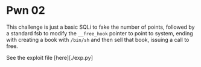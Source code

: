 # Pwn 02

This challenge is just a basic SQLi to fake the number of points, followed by
a standard fsb to modify the `__free_hook` pointer to point to system, ending
with creating a book with `/bin/sh` and then sell that book, issuing a call to
free.

See the exploit file [here][./exp.py]
